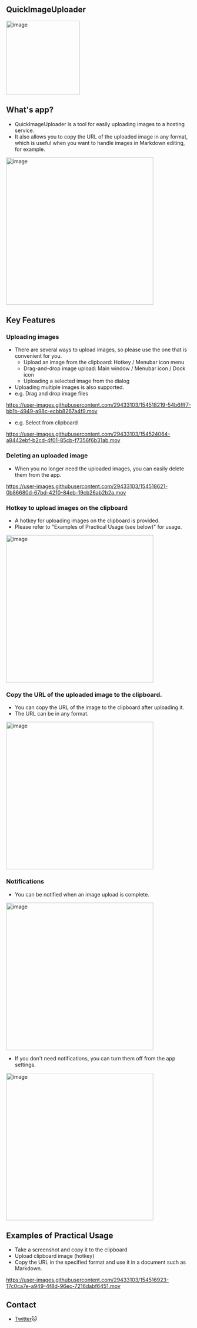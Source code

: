 ## QuickImageUploader

<img width="200" alt="image" src="https://i.imgur.com/KDoOAkk.png">

## What's app?

- QuickImageUploader is a tool for easily uploading images to a hosting service. 
- It also allows you to copy the URL of the uploaded image in any format, which is useful when you want to handle images in Markdown editing, for example.

<img width="400" alt="image" src="https://i.imgur.com/3QfWZaI.png">

## Key Features
### Uploading images
- There are several ways to upload images, so please use the one that is convenient for you.
    - Upload an image from the clipboard: Hotkey / Menubar icon menu
    - Drag-and-drop image upload: Main window / Menubar icon / Dock icon
    - Uploading a selected image from the dialog
- Uploading multiple images is also supported.
- e.g. Drag and drop image files

https://user-images.githubusercontent.com/29433103/154518219-54b6fff7-bb1b-4949-a98c-ecbb8267a4f9.mov

- e.g. Select from clipboard

https://user-images.githubusercontent.com/29433103/154524064-a8442ebf-b2cd-4f01-85cb-f7356f6b31ab.mov

### Deleting an uploaded image
- When you no longer need the uploaded images, you can easily delete them from the app.

https://user-images.githubusercontent.com/29433103/154518621-0b86680d-67bd-4210-84eb-19cb26ab2b2a.mov

### Hotkey to upload images on the clipboard
- A hotkey for uploading images on the clipboard is provided.
- Please refer to "Examples of Practical Usage (see below)" for usage.

<img width="400" alt="image" src="https://i.imgur.com/QnbkzRU.png">

### Copy the URL of the uploaded image to the clipboard.
- You can copy the URL of the image to the clipboard after uploading it.
- The URL can be in any format.

<img width="400" alt="image" src="https://i.imgur.com/h1gxNkX.png">

### Notifications
- You can be notified when an image upload is complete.

<img width="400" alt="image" src="https://i.imgur.com/nePHaqh.png">

- If you don't need notifications, you can turn them off from the app settings.

<img width="400" alt="image" src="https://i.imgur.com/UAHhj3j.png">

## Examples of Practical Usage
- Take a screenshot and copy it to the clipboard
- Upload clipboard image (hotkey)
- Copy the URL in the specified format and use it in a document such as Markdown.

https://user-images.githubusercontent.com/29433103/154516923-17c0ca7e-a949-4f8d-96ec-7216dabf6451.mov

## Contact
- [Twitter](https://twitter.com/ikeh1024)🐱
